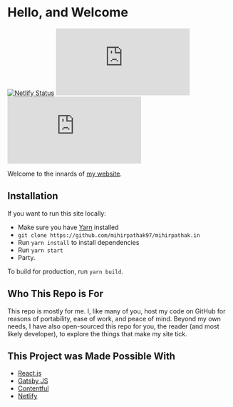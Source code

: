 # Hello, and Welcome

[![Netlify Status](https://api.netlify.com/api/v1/badges/e86d72b6-4917-4bd2-9d21-a3cb0354e83a/deploy-status)](https://app.netlify.com/sites/mihirpathak97/deploys)
![David](https://img.shields.io/david/mihirpathak97/mihirpathak.in)
![GitHub](https://img.shields.io/github/license/mihirpathak97/mihirpathak.in)

Welcome to the innards of [my website](https://mihirpathak.in).

## Installation

If you want to run this site locally:

- Make sure you have [Yarn](https://yarnpkg.com/en/) installed
- `git clone https://github.com/mihirpathak97/mihirpathak.in`
- Run `yarn install` to install dependencies
- Run `yarn start`
- Party.

To build for production, run `yarn build`.

## Who This Repo is For

This repo is mostly for me. I, like many of you, host my code on GitHub for reasons of portability, ease of work, and peace of mind. Beyond my own needs, I have also open-sourced this repo for you, the reader (and most likely developer), to explore the things that make my site tick.

## This Project was Made Possible With

- [React.js](https://www.reactjs.org)
- [Gatsby JS](https://www.gatsbyjs.org)
- [Contentful](https://www.contentful.com)
- [Netlify](https://www.netlify.com)